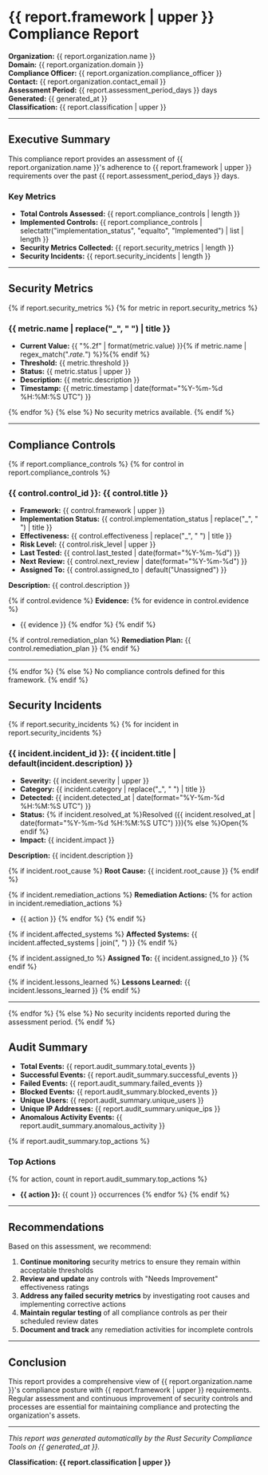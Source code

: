 # {{ report.framework | upper }} Compliance Report

**Organization:** {{ report.organization.name }}  
**Domain:** {{ report.organization.domain }}  
**Compliance Officer:** {{ report.organization.compliance_officer }}  
**Contact:** {{ report.organization.contact_email }}  
**Assessment Period:** {{ report.assessment_period_days }} days  
**Generated:** {{ generated_at }}  
**Classification:** {{ report.classification | upper }}

---

## Executive Summary

This compliance report provides an assessment of {{ report.organization.name }}'s adherence to {{ report.framework | upper }} requirements over the past {{ report.assessment_period_days }} days.

### Key Metrics

- **Total Controls Assessed:** {{ report.compliance_controls | length }}
- **Implemented Controls:** {{ report.compliance_controls | selectattr("implementation_status", "equalto", "Implemented") | list | length }}
- **Security Metrics Collected:** {{ report.security_metrics | length }}
- **Security Incidents:** {{ report.security_incidents | length }}

---

## Security Metrics

{% if report.security_metrics %}
{% for metric in report.security_metrics %}
### {{ metric.name | replace("_", " ") | title }}

- **Current Value:** {{ "%.2f" | format(metric.value) }}{% if metric.name | regex_match(".*rate.*") %}%{% endif %}
- **Threshold:** {{ metric.threshold }}
- **Status:** {{ metric.status | upper }}
- **Description:** {{ metric.description }}
- **Timestamp:** {{ metric.timestamp | date(format="%Y-%m-%d %H:%M:%S UTC") }}

{% endfor %}
{% else %}
No security metrics available.
{% endif %}

---

## Compliance Controls

{% if report.compliance_controls %}
{% for control in report.compliance_controls %}
### {{ control.control_id }}: {{ control.title }}

- **Framework:** {{ control.framework | upper }}
- **Implementation Status:** {{ control.implementation_status | replace("_", " ") | title }}
- **Effectiveness:** {{ control.effectiveness | replace("_", " ") | title }}
- **Risk Level:** {{ control.risk_level | upper }}
- **Last Tested:** {{ control.last_tested | date(format="%Y-%m-%d") }}
- **Next Review:** {{ control.next_review | date(format="%Y-%m-%d") }}
- **Assigned To:** {{ control.assigned_to | default("Unassigned") }}

**Description:** {{ control.description }}

{% if control.evidence %}
**Evidence:**
{% for evidence in control.evidence %}
- {{ evidence }}
{% endfor %}
{% endif %}

{% if control.remediation_plan %}
**Remediation Plan:** {{ control.remediation_plan }}
{% endif %}

---
{% endfor %}
{% else %}
No compliance controls defined for this framework.
{% endif %}

## Security Incidents

{% if report.security_incidents %}
{% for incident in report.security_incidents %}
### {{ incident.incident_id }}: {{ incident.title | default(incident.description) }}

- **Severity:** {{ incident.severity | upper }}
- **Category:** {{ incident.category | replace("_", " ") | title }}
- **Detected:** {{ incident.detected_at | date(format="%Y-%m-%d %H:%M:%S UTC") }}
- **Status:** {% if incident.resolved_at %}Resolved ({{ incident.resolved_at | date(format="%Y-%m-%d %H:%M:%S UTC") }}){% else %}Open{% endif %}
- **Impact:** {{ incident.impact }}

**Description:** {{ incident.description }}

{% if incident.root_cause %}
**Root Cause:** {{ incident.root_cause }}
{% endif %}

{% if incident.remediation_actions %}
**Remediation Actions:**
{% for action in incident.remediation_actions %}
- {{ action }}
{% endfor %}
{% endif %}

{% if incident.affected_systems %}
**Affected Systems:** {{ incident.affected_systems | join(", ") }}
{% endif %}

{% if incident.assigned_to %}
**Assigned To:** {{ incident.assigned_to }}
{% endif %}

{% if incident.lessons_learned %}
**Lessons Learned:** {{ incident.lessons_learned }}
{% endif %}

---
{% endfor %}
{% else %}
No security incidents reported during the assessment period.
{% endif %}

## Audit Summary

- **Total Events:** {{ report.audit_summary.total_events }}
- **Successful Events:** {{ report.audit_summary.successful_events }}
- **Failed Events:** {{ report.audit_summary.failed_events }}
- **Blocked Events:** {{ report.audit_summary.blocked_events }}
- **Unique Users:** {{ report.audit_summary.unique_users }}
- **Unique IP Addresses:** {{ report.audit_summary.unique_ips }}
- **Anomalous Activity Events:** {{ report.audit_summary.anomalous_activity }}

{% if report.audit_summary.top_actions %}
### Top Actions

{% for action, count in report.audit_summary.top_actions %}
- **{{ action }}:** {{ count }} occurrences
{% endfor %}
{% endif %}

---

## Recommendations

Based on this assessment, we recommend:

1. **Continue monitoring** security metrics to ensure they remain within acceptable thresholds
2. **Review and update** any controls with "Needs Improvement" effectiveness ratings
3. **Address any failed security metrics** by investigating root causes and implementing corrective actions
4. **Maintain regular testing** of all compliance controls as per their scheduled review dates
5. **Document and track** any remediation activities for incomplete controls

---

## Conclusion

This report provides a comprehensive view of {{ report.organization.name }}'s compliance posture with {{ report.framework | upper }} requirements. Regular assessment and continuous improvement of security controls and processes are essential for maintaining compliance and protecting the organization's assets.

---

*This report was generated automatically by the Rust Security Compliance Tools on {{ generated_at }}.*

**Classification: {{ report.classification | upper }}**